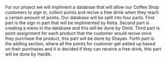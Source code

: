 For our project we will impliment a databsae that will allow our Coffee Shop customers to sign in, collect points and recive a free drink when they reach a certain amount of points. 
Our database will be split into four parts. First part is the sign in part that will be implimented by Keita. Second part is creating a menu in the database and this will be done by Omid. Third part is point assignment for each product that the customer would recive once they purchase the product, this part will be done by Shayan. Forth part is the adding section, where all the points for customer get added up based on their purchases and it is decided if they can receive a free drink, this part will be done by Hardik. 
